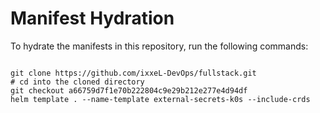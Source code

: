 
# Manifest Hydration

To hydrate the manifests in this repository, run the following commands:

```shell

git clone https://github.com/ixxeL-DevOps/fullstack.git
# cd into the cloned directory
git checkout a66759d7f1e70b222804c9e29b212e277e4d94df
helm template . --name-template external-secrets-k0s --include-crds
```